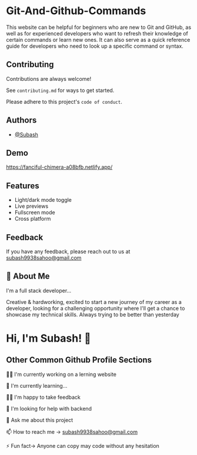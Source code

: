 
# Git-And-Github-Commands

This website can be helpful for beginners who are new to Git and GitHub, as well as for experienced developers who want to refresh their knowledge of certain commands or learn new ones. It can also serve as a quick reference guide for developers who need to look up a specific command or syntax.


## Contributing

Contributions are always welcome!

See `contributing.md` for ways to get started.

Please adhere to this project's `code of conduct`.


## Authors

- [@Subash](https://github.com/Subash2622)


## Demo

https://fanciful-chimera-a08bfb.netlify.app/


## Features

- Light/dark mode toggle
- Live previews
- Fullscreen mode
- Cross platform


## Feedback

If you have any feedback, please reach out to us at subash9938sahoo@gmail.com


## 🚀 About Me
I'm a full stack developer...

Creative & hardworking, excited to start a new journey of my career as a developer, looking for a challenging opportunity where I'll get a chance to showcase my technical skills. Always trying to be better than yesterday
# Hi, I'm Subash! 👋


## Other Common Github Profile Sections
👩‍💻 I'm currently working on a lerning website 

🧠 I'm currently learning...

👯‍♀️ I'm happy to take feedback

🤔 I'm looking for help with backend

💬 Ask me about this project

📫 How to reach me -> subash9938sahoo@gmail.com

⚡️ Fun fact-> Anyone can copy may code without any hesitation

